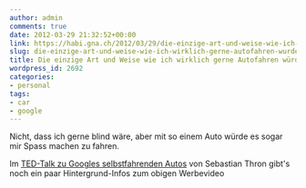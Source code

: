 ```yaml
---
author: admin
comments: true
date: 2012-03-29 21:32:52+00:00
link: https://habi.gna.ch/2012/03/29/die-einzige-art-und-weise-wie-ich-wirklich-gerne-autofahren-wurde/
slug: die-einzige-art-und-weise-wie-ich-wirklich-gerne-autofahren-wurde
title: Die einzige Art und Weise wie ich wirklich gerne Autofahren würde
wordpress_id: 2692
categories:
- personal
tags:
- car
- google
---
```


Nicht, dass ich gerne blind wäre, aber mit so einem Auto würde es sogar mir Spass machen zu fahren.





Im [TED-Talk zu Googles selbstfahrenden Autos](http://www.ted.com/talks/sebastian_thrun_google_s_driverless_car.html) von Sebastian Thron gibt's noch ein paar Hintergrund-Infos zum obigen Werbevideo
